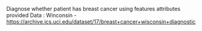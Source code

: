 Diagnose whether patient has breast cancer using features attributes provided
Data : Winconsin - https://archive.ics.uci.edu/dataset/17/breast+cancer+wisconsin+diagnostic

